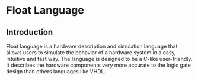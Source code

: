 # Float Language

## Introduction
Float language is a hardware description and simulation language that allows users to simulate the behavior of a hardware system in a easy, intuitive and fast way. The language is designed to be a C-like user-friendly. It describes the hardware components very more accurate to the logic gate design than others languages like VHDL.
